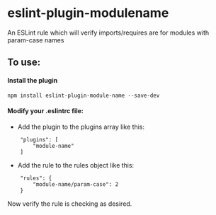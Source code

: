 # eslint-plugin-modulename

An ESLint rule which will verify imports/requires are for modules with param-case names

## To use:

#### Install the plugin
`npm install eslint-plugin-module-name --save-dev`

#### Modify your .eslintrc file:
* Add the plugin to the plugins array like this:
```
    "plugins": [
        "module-name"
    ]
```
* Add the rule to the rules object like this:
```
    "rules": {
        "module-name/param-case": 2
    }
```

Now verify the rule is checking as desired.
